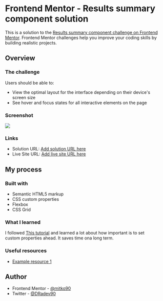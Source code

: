 # Frontend Mentor - Results summary component solution

This is a solution to the [Results summary component challenge on Frontend Mentor](https://www.frontendmentor.io/challenges/results-summary-component-CE_K6s0maV). Frontend Mentor challenges help you improve your coding skills by building realistic projects. 

## Overview

### The challenge

Users should be able to:

- View the optimal layout for the interface depending on their device's screen size
- See hover and focus states for all interactive elements on the page

### Screenshot

![](./screenshot.jpg)



### Links

- Solution URL: [Add solution URL here](https://your-solution-url.com)
- Live Site URL: [Add live site URL here](https://your-live-site-url.com)

## My process

### Built with

- Semantic HTML5 markup
- CSS custom properties
- Flexbox
- CSS Grid
### What I learned

I followed [This tutorial](https://youtu.be/KqFAs5d3Yl8?si=7mHTpK3FF773hy92) and learned a lot about how important is to set custom properties ahead. It saves time ona long term.



### Useful resources

- [Example resource 1](https://youtu.be/KqFAs5d3Yl8?si=7mHTpK3FF773hy92)

## Author

- Frontend Mentor - [@mitko90](https://www.frontendmentor.io/profile/mitko90)
- Twitter - [@DRadev90](https://www.twitter.com/DRadev90)
